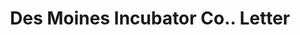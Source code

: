 ---
doi: 10.7916/D8709CDJ
date_other: '1912'
date_other_textual: '1912'
form: correspondence
genre:
- Letters (correspondence)
name:
- Des Moines Incubator Co.
object_in_context_url: https://biggert.cul.columbia.edu/items/view/ave_biggert_00134
subject_hierarchical_geographic:
- Des Moines, Iowa, United States
subject_name:
- Des Moines Incubator Co.
title: Des Moines Incubator Co.. Letter
sort_title: Des Moines Incubator Co.. Letter
call_number: ave_biggert_00134
coordinates:
- 41.590833333333336,-93.62083333333332
pid: ave_biggert_00134
identifiers: ave_biggert_00134
thumbnail: https://derivativo-1.library.columbia.edu/iiif/2/ldpd:342778/full/!256,256/0/native.jpg
permalink: /biggert/ave_biggert_00134/
layout: iiif-image-page
---